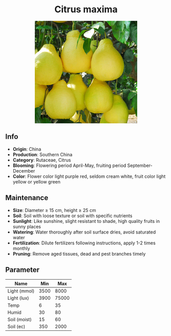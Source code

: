 <h1 align='center'>Citrus maxima</h1>
<p align="center">
    <img 
        align='center'
        width='320'
        src="../images/citrus maxima.png" 
        alt='Citrus maxima' />
</p>

## Info

 - **Origin**: China
 - **Production**: Southern China
 - **Category**: Rutaceae, Citrus
 - **Blooming**: Flowering period April-May, fruiting period September-December
 - **Color**: Flower color light purple red, seldom cream white, fruit color light yellow or yellow green

## Maintenance

 - **Size**: Diameter ≥ 15 cm, height ≥ 25 cm
 - **Soil**: Soil with loose texture or soil with specific nutrients
 - **Sunlight**: Like sunshine, slight resistant to shade, high quality fruits in sunny places
 - **Watering**: Water thoroughly after soil surface dries, avoid saturated water
 - **Fertilization**: Dilute fertilizers following instructions, apply 1-2 times monthly
 - **Pruning**: Remove aged tissues, dead and pest branches timely

## Parameter

| Name         | Min  | Max   |
|--------------|------|-------|
| Light (mmol) | 3500 | 8000  |
| Light (lux)  | 3900 | 75000 |
| Temp         | 6    | 35    |
| Humid        | 30   | 80    |
| Soil (moist) | 15   | 60    |
| Soil (ec)    | 350  | 2000  |